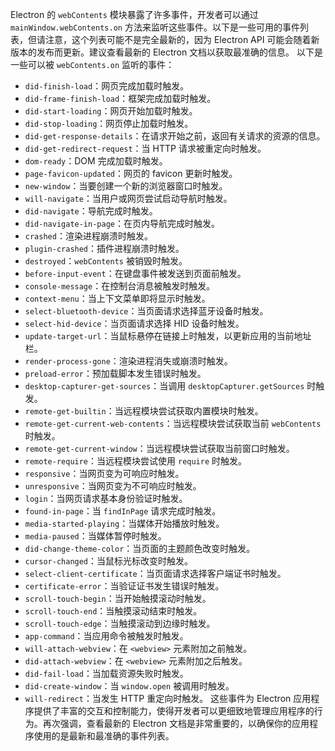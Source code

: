 Electron 的 `webContents` 模块暴露了许多事件，开发者可以通过 `mainWindow.webContents.on` 方法来监听这些事件。以下是一些可用的事件列表，但请注意，这个列表可能不是完全最新的，因为 Electron API 可能会随着新版本的发布而更新。建议查看最新的 Electron 文档以获取最准确的信息。
以下是一些可以被 `webContents.on` 监听的事件：

- `did-finish-load`：网页完成加载时触发。
- `did-frame-finish-load`：框架完成加载时触发。
- `did-start-loading`：网页开始加载时触发。
- `did-stop-loading`：网页停止加载时触发。
- `did-get-response-details`：在请求开始之前，返回有关请求的资源的信息。
- `did-get-redirect-request`：当 HTTP 请求被重定向时触发。
- `dom-ready`：DOM 完成加载时触发。
- `page-favicon-updated`：网页的 favicon 更新时触发。
- `new-window`：当要创建一个新的浏览器窗口时触发。
- `will-navigate`：当用户或网页尝试启动导航时触发。
- `did-navigate`：导航完成时触发。
- `did-navigate-in-page`：在页内导航完成时触发。
- `crashed`：渲染进程崩溃时触发。
- `plugin-crashed`：插件进程崩溃时触发。
- `destroyed`：`webContents` 被销毁时触发。
- `before-input-event`：在键盘事件被发送到页面前触发。
- `console-message`：在控制台消息被触发时触发。
- `context-menu`：当上下文菜单即将显示时触发。
- `select-bluetooth-device`：当页面请求选择蓝牙设备时触发。
- `select-hid-device`：当页面请求选择 HID 设备时触发。
- `update-target-url`：当鼠标悬停在链接上时触发，以更新应用的当前地址栏。
- `render-process-gone`：渲染进程消失或崩溃时触发。
- `preload-error`：预加载脚本发生错误时触发。
- `desktop-capturer-get-sources`：当调用 `desktopCapturer.getSources` 时触发。
- `remote-get-builtin`：当远程模块尝试获取内置模块时触发。
- `remote-get-current-web-contents`：当远程模块尝试获取当前 `webContents` 时触发。
- `remote-get-current-window`：当远程模块尝试获取当前窗口时触发。
- `remote-require`：当远程模块尝试使用 `require` 时触发。
- `responsive`：当网页变为可响应时触发。
- `unresponsive`：当网页变为不可响应时触发。
- `login`：当网页请求基本身份验证时触发。
- `found-in-page`：当 `findInPage` 请求完成时触发。
- `media-started-playing`：当媒体开始播放时触发。
- `media-paused`：当媒体暂停时触发。
- `did-change-theme-color`：当页面的主题颜色改变时触发。
- `cursor-changed`：当鼠标光标改变时触发。
- `select-client-certificate`：当页面请求选择客户端证书时触发。
- `certificate-error`：当验证证书发生错误时触发。
- `scroll-touch-begin`：当开始触摸滚动时触发。
- `scroll-touch-end`：当触摸滚动结束时触发。
- `scroll-touch-edge`：当触摸滚动到边缘时触发。
- `app-command`：当应用命令被触发时触发。
- `will-attach-webview`：在 `<webview>` 元素附加之前触发。
- `did-attach-webview`：在 `<webview>` 元素附加之后触发。
- `did-fail-load`：当加载资源失败时触发。
- `did-create-window`：当 `window.open` 被调用时触发。
- `will-redirect`：当发生 HTTP 重定向时触发。
  这些事件为 Electron 应用程序提供了丰富的交互和控制能力，使得开发者可以更细致地管理应用程序的行为。再次强调，查看最新的 Electron 文档是非常重要的，以确保你的应用程序使用的是最新和最准确的事件列表。
